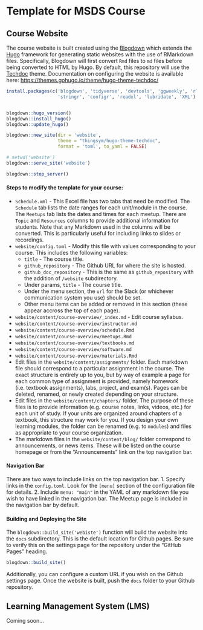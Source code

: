 Template for MSDS Course
================

## Course Website

The course website is built created using the
[Blogdown](https://bookdown.org/yihui/blogdown) which extends the
[Hugo](https://gohugo.io) framework for generating static websites with
the use of RMarkdown files. Specifically, Blogdown will first convert
`Rmd` files to `md` files before being converted to HTML by Hugo. By
default, this repository will use the
[Techdoc](https://github.com/thingsym/hugo-theme-techdoc) theme.
Documentation on configuring the website is available here:
<https://themes.gohugo.io/theme/hugo-theme-techdoc/>

``` r
install.packages(c('blogdown', 'tidyverse', 'devtools', 'ggweekly', 'rlang', 
                   'stringr', 'configr', 'readxl', 'lubridate', 'XML')


blogdown::hugo_version()
blogdown::install_hugo()
blogdown::update_hugo()
```

``` r
blogdown::new_site(dir = 'website',
                   theme = "thingsym/hugo-theme-techdoc",
                   format = 'toml', to_yaml = FALSE)
```

``` r
# setwd('website')
blogdown::serve_site('website')
```

``` r
blogdown::stop_server()
```

#### Steps to modify the template for your course:

  - `Schedule.xml` - This Excel file has two tabs that need be modified.
    The `Schedule` tab lists the date ranges for each unit/module in the
    course. The `Meetups` tab lists the dates and times for each meetup.
    There are `Topic` and `Resources` columns to provide additional
    information for students. Note that any Markdown used in the columns
    will be converted. This is particularly useful for including links
    to slides or recordings.
  - `website/config.toml` - Modify this file with values corresponding
    to your course. This includes the following variables:
      - `title` - The course title.
      - `github_repository` - The Github URL for where the site is
        hosted.
      - `github_doc_repository` - This is the same as
        `github_repository` with the addition of `/website`
        subdirectory.
      - Under params, `title` - The course title.
      - Under the menu section, the `url` for the Slack (or whichever
        communication system you use) should be set.
      - Other menu items can be added or removed in this section (these
        appear accross the top of each page).
  - `website/content/course-overview/_index.md` - Edit course syllabus.
  - `website/content/course-overview/instructor.md`
  - `website/content/course-overview/schedule.Rmd`
  - `website/content/course-overview/meetups.Rmd`
  - `website/content/course-overview/textbooks.md`
  - `website/content/course-overview/software.md`
  - `website/content/course-overview/materials.Rmd`
  - Edit files in the `website/content/assignments/` folder. Each
    markdown file should correspond to a particular assignment in the
    course. The exact structure is entirely up to you, but by way of
    example a page for each common type of assignment is provided,
    namely homework (i.e. textbook assignments), labs, project, and
    exam(s). Pages can be deleted, renamed, or newly created depending
    on your structure.
  - Edit files in the `website/content/chapters/` folder. The purpose of
    these files is to provide information (e.g. course notes, links,
    videos, etc.) for each unit of study. If your units are organized
    around chapters of a textbook, this structure may work for you. If
    you design your own learning modules, the folder can be renamed
    (e.g. to `modules`) and files as appropriate to your course
    organization.
  - The markdown files in the `website/content/blog/` folder correspond
    to announcements, or news items. These will be listed on the course
    homepage or from the “Announcements” link on the top navigation bar.

#### Navigation Bar

There are two ways to include links on the top navigation bar. 1.
Specify links in the `config.toml`. Look for the `[menu]` section of the
configuration file for details. 2. Include `menu: "main"` in the YAML of
any markdown file you wish to have linked in the navigation bar. The
Meetup page is included in the navigation bar by default.

#### Building and Deploying the Site

The `blogdown::build_site('webiste')` function will build the website
into the `docs` subdirectory. This is the default location for Github
pages. Be sure to verify this on the settings page for the repository
under the “GitHub Pages” heading.

``` r
blogdown::build_site()
```

Additionally, you can configure a custom URL if you wish on the Github
settings page. Once the website is built, push the `docs` folder to your
Github repository.

## Learning Management System (LMS)

Coming soon…
